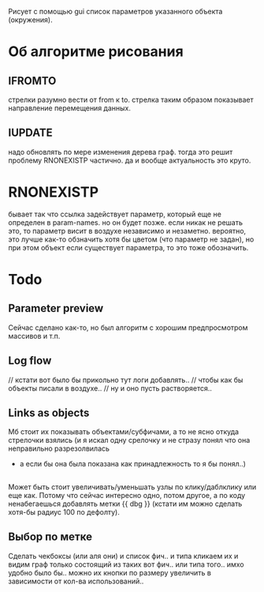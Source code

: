 Рисует с помощью gui список параметров указанного объекта (окружения).

# Об алгоритме рисования

## IFROMTO
стрелки разумно вести от from к to. стрелка таким образом показывает направление перемещения данных. 

## IUPDATE
надо обновлять по мере изменения дерева граф.
тогда это решит проблему RNONEXISTP частично.
да и вообще актуальность это круто.

# RNONEXISTP
бывает так что ссылка задействует параметр, который еще не определен в param-names.
но он будет позже.
если никак не решать это, то параметр висит в воздухе независимо и незаметно.
вероятно, это лучше как-то обзначить хотя бы цветом (что параметр не задан), 
но при этом объект если существует параметра, то это тоже обозначить.

# Todo

## Parameter preview
Сейчас сделано как-то, но был алгоритм с хорошим предпросмотром массивов и т.п.

## Log flow
// кстати вот было бы прикольно тут логи добавлять..
// чтобы как бы объекты писали в воздухе..
// ну и оно пусть растворяется..

## Links as objects
Мб стоит их показывать объектами/субфичами, а то не ясно откуда стрелочки взялись
(и я искал одну срелочку и не стразу понял что она неправильно разрезолвилась
- а если бы она была показана как принадлежность то я бы понял..)

##
Может быть стоит увеличивать/уменьшать узлы по клику/даблклику или еще как.
Потому что сейчас интересно одно, потом другое, а по коду ненабегаешься
добавлять метки {{ dbg }} (кстати им можно сделать хотя-бы радиус 100 по дефолту).

## Выбор по метке
Сделать чекбоксы (или аля они) и список фич.. и типа кликаем их и видим граф
только состоящий из таких вот фич.. или типа того.. имхо удобно было бы..
можно их кнопки по размеру увеличить в зависимости от кол-ва использований..